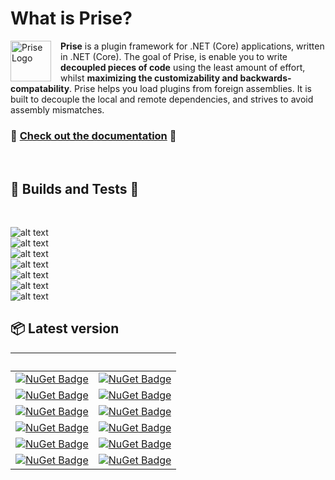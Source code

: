 # What is Prise?

<img src="https://github.com/merken/Prise/blob/master/docs/prise.png?raw=true" 
alt="Prise Logo" width="65" height="65" style="float:left; padding-right:15px;" />
**Prise** is a plugin framework for .NET (Core) applications, written in .NET (Core). The goal of Prise, is enable you to write **decoupled pieces of code** using the least amount of effort, whilst **maximizing the customizability and backwards-compatability**. Prise helps you load plugins from foreign assemblies. It is built to decouple the local and remote dependencies, and strives to avoid assembly mismatches.
### 📜 [Check out the documentation](https://merken.github.io/Prise) 📜

<br/>

## 🚀 Builds and Tests 🧪
<br/>

![alt text](https://img.shields.io/github/workflow/status/merken/prise/prise-build?label=Prise%20Build&style=flat-square)</br>
![alt text](https://img.shields.io/github/workflow/status/merken/prise/prise-unit-tests?label=Unit%20Tests&style=flat-square)</br>
![alt text](https://img.shields.io/github/workflow/status/merken/prise/prise-integration-tests?label=Integration%20Tests&style=flat-square)</br>
![alt text](https://img.shields.io/github/workflow/status/merken/prise/prise-backwards-compatability?label=Backwards%20Compatability%20Tests&style=flat-square)</br>
![alt text](https://img.shields.io/github/workflow/status/merken/prise/prise-build-samples?label=Build%20Samples&style=flat-square)</br>
![alt text](https://img.shields.io/github/workflow/status/merken/prise/prise-build-samples-plugins?label=Build%20Samples%20Plugins&style=flat-square)</br>
![alt text](https://img.shields.io/github/workflow/status/merken/prise/prise-unit-test-samples-plugins?label=Samples%20Unit%20Tests&style=flat-square)</br>

## 📦 Latest version
| &nbsp; | &nbsp; |
| -- | -- |
| [![NuGet Badge](https://img.shields.io/nuget/v/Prise?label=Prise&style=flat-square)](https://www.nuget.org/packages/Prise/) | [![NuGet Badge](https://img.shields.io/nuget/dt/prise?style=flat-square)](https://www.nuget.org/packages/Prise/) |
| [![NuGet Badge](https://img.shields.io/nuget/v/Prise.Plugin?label=Prise.Plugin&style=flat-square)](https://www.nuget.org/packages/Prise.Plugin/) | [![NuGet Badge](https://img.shields.io/nuget/dt/Prise.Plugin?style=flat-square)](https://www.nuget.org/packages/Prise.plugin/) |
| [![NuGet Badge](https://img.shields.io/nuget/v/Prise.Mvc?label=Prise.Mvc&style=flat-square)](https://www.nuget.org/packages/Prise.Mvc/) | [![NuGet Badge](https://img.shields.io/nuget/dt/Prise.Mvc?style=flat-square)](https://www.nuget.org/packages/Prise.Mvc/) |
| [![NuGet Badge](https://img.shields.io/nuget/v/Prise.Proxy?label=Prise.Proxy&style=flat-square)](https://www.nuget.org/packages/Prise.Proxy/) | [![NuGet Badge](https://img.shields.io/nuget/dt/Prise.Proxy?style=flat-square)](https://www.nuget.org/packages/Prise.Proxy/) |
| [![NuGet Badge](https://img.shields.io/nuget/v/Prise.ReverseProxy?label=Prise.ReverseProxy&style=flat-square)](https://www.nuget.org/packages/Prise.ReverseProxy/) | [![NuGet Badge](https://img.shields.io/nuget/dt/Prise.ReverseProxy?style=flat-square)](https://www.nuget.org/packages/Prise.ReverseProxy/) |
| [![NuGet Badge](https://img.shields.io/nuget/v/Prise.Testing?label=Prise.Testing&style=flat-square)](https://www.nuget.org/packages/Prise.Testing/) | [![NuGet Badge](https://img.shields.io/nuget/dt/Prise.Testing?style=flat-square)](https://www.nuget.org/packages/Prise.Testing/) |
